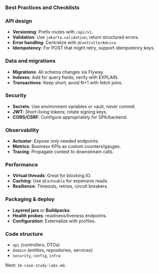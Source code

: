 ### Best Practices and Checklists

### API design
- **Versioning**: Prefix routes with `/api/v1`.
- **Validation**: Use `jakarta.validation`; return structured errors.
- **Error handling**: Centralize with `@ControllerAdvice`.
- **Idempotency**: For POST that might retry, support idempotency keys.

### Data and migrations
- **Migrations**: All schema changes via Flyway.
- **Indexes**: Add for query fields; verify with EXPLAIN.
- **Transactions**: Keep short; avoid N+1 with fetch joins.

### Security
- **Secrets**: Use environment variables or vault, never commit.
- **JWT**: Short-living tokens; rotate signing keys.
- **CORS/CSRF**: Configure appropriately for SPA/backend.

### Observability
- **Actuator**: Expose only needed endpoints.
- **Metrics**: Business KPIs as custom counters/gauges.
- **Tracing**: Propagate context to downstream calls.

### Performance
- **Virtual threads**: Great for blocking IO.
- **Caching**: Use `@Cacheable` for expensive reads.
- **Resilience**: Timeouts, retries, circuit breakers.

### Packaging & deploy
- **Layered jars** or **Buildpacks**.
- **Health probes**: readiness/liveness endpoints.
- **Configuration**: Externalize with profiles.

### Code structure
- `api` (controllers, DTOs)
- `domain` (entities, repositories, services)
- `security`, `config`, `infra`

Next: `16-case-study-labs.md`.


